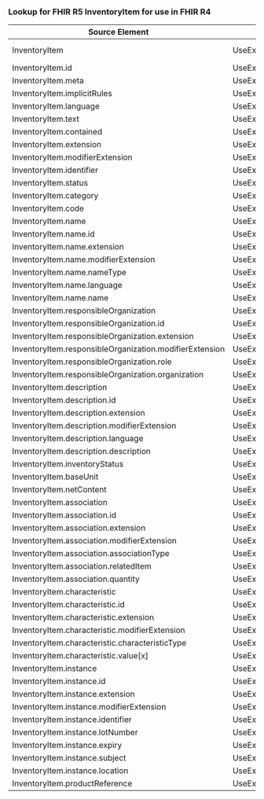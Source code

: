 ### Lookup for FHIR R5 InventoryItem for use in FHIR R4

| Source Element | Usage | Target |
| -------------- | ----- | ------ |
| InventoryItem | UseExtension | http://hl7.org/fhir/5.0/StructureDefinition/extension-InventoryItem |
| InventoryItem.id | UseExtensionFromAncestor | - |
| InventoryItem.meta | UseExtensionFromAncestor | - |
| InventoryItem.implicitRules | UseExtensionFromAncestor | - |
| InventoryItem.language | UseExtensionFromAncestor | - |
| InventoryItem.text | UseExtensionFromAncestor | - |
| InventoryItem.contained | UseExtensionFromAncestor | - |
| InventoryItem.extension | UseExtensionFromAncestor | - |
| InventoryItem.modifierExtension | UseExtensionFromAncestor | - |
| InventoryItem.identifier | UseExtensionFromAncestor | - |
| InventoryItem.status | UseExtensionFromAncestor | - |
| InventoryItem.category | UseExtensionFromAncestor | - |
| InventoryItem.code | UseExtensionFromAncestor | - |
| InventoryItem.name | UseExtensionFromAncestor | - |
| InventoryItem.name.id | UseExtensionFromAncestor | - |
| InventoryItem.name.extension | UseExtensionFromAncestor | - |
| InventoryItem.name.modifierExtension | UseExtensionFromAncestor | - |
| InventoryItem.name.nameType | UseExtensionFromAncestor | - |
| InventoryItem.name.language | UseExtensionFromAncestor | - |
| InventoryItem.name.name | UseExtensionFromAncestor | - |
| InventoryItem.responsibleOrganization | UseExtensionFromAncestor | - |
| InventoryItem.responsibleOrganization.id | UseExtensionFromAncestor | - |
| InventoryItem.responsibleOrganization.extension | UseExtensionFromAncestor | - |
| InventoryItem.responsibleOrganization.modifierExtension | UseExtensionFromAncestor | - |
| InventoryItem.responsibleOrganization.role | UseExtensionFromAncestor | - |
| InventoryItem.responsibleOrganization.organization | UseExtensionFromAncestor | - |
| InventoryItem.description | UseExtensionFromAncestor | - |
| InventoryItem.description.id | UseExtensionFromAncestor | - |
| InventoryItem.description.extension | UseExtensionFromAncestor | - |
| InventoryItem.description.modifierExtension | UseExtensionFromAncestor | - |
| InventoryItem.description.language | UseExtensionFromAncestor | - |
| InventoryItem.description.description | UseExtensionFromAncestor | - |
| InventoryItem.inventoryStatus | UseExtensionFromAncestor | - |
| InventoryItem.baseUnit | UseExtensionFromAncestor | - |
| InventoryItem.netContent | UseExtensionFromAncestor | - |
| InventoryItem.association | UseExtensionFromAncestor | - |
| InventoryItem.association.id | UseExtensionFromAncestor | - |
| InventoryItem.association.extension | UseExtensionFromAncestor | - |
| InventoryItem.association.modifierExtension | UseExtensionFromAncestor | - |
| InventoryItem.association.associationType | UseExtensionFromAncestor | - |
| InventoryItem.association.relatedItem | UseExtensionFromAncestor | - |
| InventoryItem.association.quantity | UseExtensionFromAncestor | - |
| InventoryItem.characteristic | UseExtensionFromAncestor | - |
| InventoryItem.characteristic.id | UseExtensionFromAncestor | - |
| InventoryItem.characteristic.extension | UseExtensionFromAncestor | - |
| InventoryItem.characteristic.modifierExtension | UseExtensionFromAncestor | - |
| InventoryItem.characteristic.characteristicType | UseExtensionFromAncestor | - |
| InventoryItem.characteristic.value[x] | UseExtensionFromAncestor | - |
| InventoryItem.instance | UseExtensionFromAncestor | - |
| InventoryItem.instance.id | UseExtensionFromAncestor | - |
| InventoryItem.instance.extension | UseExtensionFromAncestor | - |
| InventoryItem.instance.modifierExtension | UseExtensionFromAncestor | - |
| InventoryItem.instance.identifier | UseExtensionFromAncestor | - |
| InventoryItem.instance.lotNumber | UseExtensionFromAncestor | - |
| InventoryItem.instance.expiry | UseExtensionFromAncestor | - |
| InventoryItem.instance.subject | UseExtensionFromAncestor | - |
| InventoryItem.instance.location | UseExtensionFromAncestor | - |
| InventoryItem.productReference | UseExtensionFromAncestor | - |
